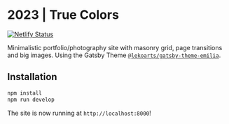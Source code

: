 # 2023 | True Colors

[![Netlify Status](https://api.netlify.com/api/v1/badges/2374653e-4da5-450f-8524-3a55d70f8619/deploy-status)](https://app.netlify.com/sites/microlens-2023/deploys)

Minimalistic portfolio/photography site with masonry grid, page transitions and big images. Using the Gatsby Theme [`@lekoarts/gatsby-theme-emilia`](https://github.com/LekoArts/gatsby-themes/tree/main/themes/gatsby-theme-emilia).

## Installation

```sh
npm install
npm run develop
```

The site is now running at `http://localhost:8000`!
